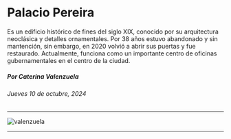 # Palacio Pereira

Es un edificio histórico de fines del siglo XIX, conocido por su arquitectura neoclásica y detalles ornamentales. Por 38 años estuvo abandonado y sin mantención, sin embargo, en 2020 volvió a abrir sus puertas y fue restaurado. Actualmente, funciona como un importante centro de oficinas gubernamentales en el centro de la ciudad.

##### Por Caterina Valenzuela
###### Jueves 10 de octubre, 2024

- - -  -

![valenzuela](https://github.com/user-attachments/assets/1cc533d2-4c6c-4a5a-bc5d-c35da4baa8ab)


- - - - - 
